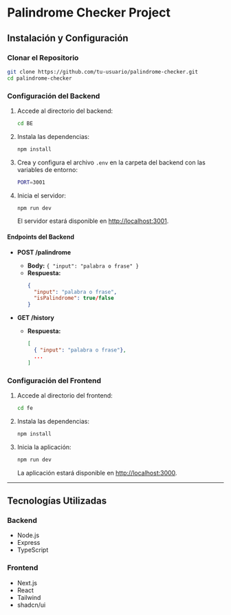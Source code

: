 # Palindrome Checker Project

## **Instalación y Configuración**

### **Clonar el Repositorio**
```bash
git clone https://github.com/tu-usuario/palindrome-checker.git
cd palindrome-checker
```

### **Configuración del Backend**
1. Accede al directorio del backend:
   ```bash
   cd BE
   ```
2. Instala las dependencias:
   ```bash
   npm install
   ```
3. Crea y configura el archivo `.env` en la carpeta del backend con las variables de entorno:
   ```bash
   PORT=3001
   ```
4. Inicia el servidor:
   ```bash
   npm run dev
   ```
   El servidor estará disponible en [http://localhost:3001](http://localhost:3001).

#### **Endpoints del Backend**
- **POST /palindrome**
  - **Body:** `{ "input": "palabra o frase" }`
  - **Respuesta:**
    ```json
    {
      "input": "palabra o frase",
      "isPalindrome": true/false
    }
    ```

- **GET /history**
  - **Respuesta:**
    ```json
    [
      { "input": "palabra o frase"},
      ...
    ]
    ```

### **Configuración del Frontend**
1. Accede al directorio del frontend:
   ```bash
   cd fe
   ```
2. Instala las dependencias:
   ```bash
   npm install
   ```
3. Inicia la aplicación:
   ```bash
   npm run dev
   ```
   La aplicación estará disponible en [http://localhost:3000](http://localhost:3000).

---

## **Tecnologías Utilizadas**

### **Backend**
- Node.js
- Express
- TypeScript

### **Frontend**
- Next.js
- React
- Tailwind
- shadcn/ui

